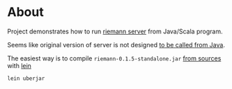 About
=====

Project demonstrates how to run [riemann server](http://riemann.io/) from Java/Scala program.

Seems like original version of server is not designed
[to be called from Java](http://stackoverflow.com/questions/2181774/calling-clojure-from-java).

The easiest way is to compile `riemann-0.1.5-standalone.jar` [from sources](https://github.com/aphyr/riemann/)
with [lein](http://leiningen.org)

```
lein uberjar
```
